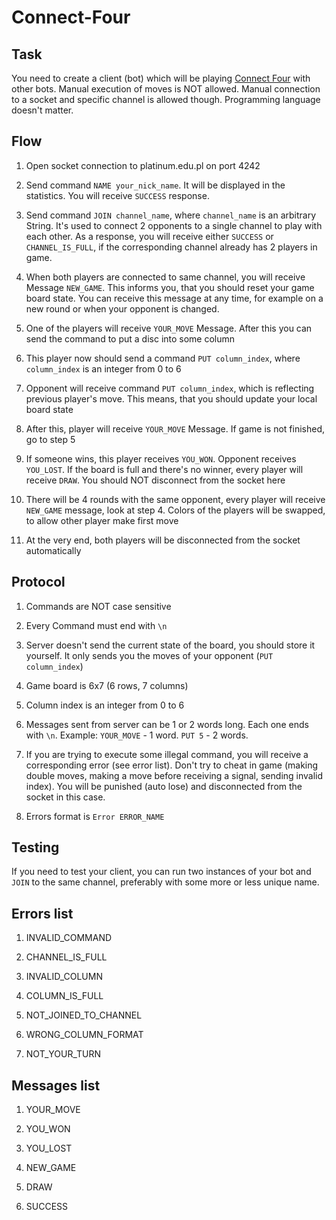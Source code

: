 # Connect-Four

## Task
You need to create a client (bot) which will be playing [Connect Four](https://en.wikipedia.org/wiki/Connect_Four) with other bots.
Manual execution of moves is NOT allowed.
Manual connection to a socket and specific channel is allowed though.
Programming language doesn't matter.


## Flow
1) Open socket connection to platinum.edu.pl on port 4242

2) Send command `NAME your_nick_name`. It will be displayed in the statistics. You will receive `SUCCESS` response.

3) Send command `JOIN channel_name`, where `channel_name` is an arbitrary String. It's used to connect 2 opponents to a single channel to play with each other. As a response, you will receive either `SUCCESS` or `CHANNEL_IS_FULL`, if the corresponding channel already has 2 players in game.

4) When both players are connected to same channel, you will receive Message `NEW_GAME`. This informs you, that you should reset your game board state. You can receive this message at any time, for example on a new round or when your opponent is changed.

5) One of the players will receive `YOUR_MOVE` Message. After this you can send the command to put a disc into some column

6) This player now should send a command `PUT column_index`, where `column_index` is an integer from 0 to 6

7) Opponent will receive command `PUT column_index`, which is reflecting previous player's move. This means, that you should update your local board state

8) After this, player will receive `YOUR_MOVE` Message. If game is not finished, go to step 5

9) If someone wins, this player receives `YOU_WON`. Opponent receives `YOU_LOST`. If the board is full and there's no winner, every player will receive `DRAW`. You should NOT disconnect from the socket here

10) There will be 4 rounds with the same opponent, every player will receive `NEW_GAME` message, look at step 4. Colors of the players will be swapped, to allow other player make first move

11) At the very end, both players will be disconnected from the socket automatically


## Protocol
1) Commands are NOT case sensitive

3) Every Command must end with `\n`

4) Server doesn't send the current state of the board, you should store it yourself. It only sends you the moves of your opponent (`PUT column_index`)

5) Game board is 6x7 (6 rows, 7 columns)

6) Column index is an integer from 0 to 6

7) Messages sent from server can be 1 or 2 words long. Each one ends with `\n`. Example: `YOUR_MOVE` - 1 word. `PUT 5` - 2 words.

8) If you are trying to execute some illegal command, you will receive a corresponding error (see error list). Don't try to cheat in game (making double moves, making a move before receiving a signal, sending invalid index). You will be punished (auto lose) and disconnected from the socket in this case.

9) Errors format is `Error ERROR_NAME`


## Testing
If you need to test your client, you can run two instances of your bot and `JOIN` to the same channel, preferably with some more or less unique name.


## Errors list
1) INVALID_COMMAND

2) CHANNEL_IS_FULL

3) INVALID_COLUMN

4) COLUMN_IS_FULL

5) NOT_JOINED_TO_CHANNEL

6) WRONG_COLUMN_FORMAT

7) NOT_YOUR_TURN


## Messages list
1) YOUR_MOVE

2) YOU_WON

3) YOU_LOST

4) NEW_GAME

5) DRAW

6) SUCCESS
